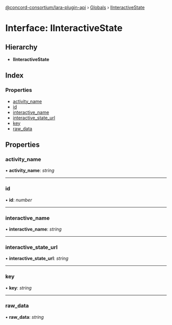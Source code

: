 [@concord-consortium/lara-plugin-api](../README.md) › [Globals](../globals.md) › [IInteractiveState](iinteractivestate.md)

# Interface: IInteractiveState

## Hierarchy

* **IInteractiveState**

## Index

### Properties

* [activity_name](iinteractivestate.md#activity_name)
* [id](iinteractivestate.md#id)
* [interactive_name](iinteractivestate.md#interactive_name)
* [interactive_state_url](iinteractivestate.md#interactive_state_url)
* [key](iinteractivestate.md#key)
* [raw_data](iinteractivestate.md#raw_data)

## Properties

###  activity_name

• **activity_name**: *string*

___

###  id

• **id**: *number*

___

###  interactive_name

• **interactive_name**: *string*

___

###  interactive_state_url

• **interactive_state_url**: *string*

___

###  key

• **key**: *string*

___

###  raw_data

• **raw_data**: *string*
